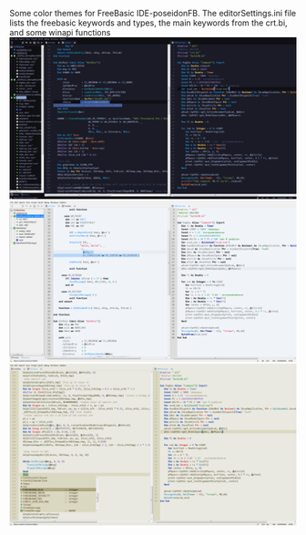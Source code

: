 Some color themes for FreeBasic IDE-poseidonFB.
The editorSettings.ini file lists the freebasic keywords and types, the main keywords from the crt.bi, and some winapi functions
![alt text](https://github.com/ilya-master/PoseidonFB_ColorThemes/blob/main/Night.png)
![alt text](https://github.com/ilya-master/PoseidonFB_ColorThemes/blob/main/Day.png)
![alt text](https://github.com/ilya-master/PoseidonFB_ColorThemes/blob/main/Clay.png)
